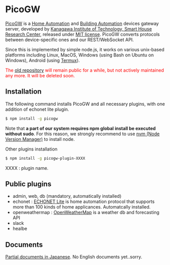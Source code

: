 # PicoGW

[PicoGW](https://github.com/KAIT-HEMS/node-picogw) is a [Home Automation](https://en.wikipedia.org/wiki/Home_automation) and [Building Automation](https://en.wikipedia.org/wiki/Building_automation) devices gateway server, developed by [Kanagawa Institute of Technology, Smart House Research Center](http://sh-center.org/en/), released under [MIT license](https://opensource.org/licenses/mit-license.php).
PicoGW converts protocols between device-specific ones and our REST/WebSocket API.

Since this is implemented by simple node.js, it works on various unix-based platforms including Linux, MacOS, Windows (using Bash on Ubuntu on Windows), Android (using [Termux](https://play.google.com/store/apps/details?id=com.termux)).

<font color='red'>The [old repository](https://github.com/KAIT-HEMS/PicoGW) will remain public for a while, but not actively maintained any more. It will be deleted soon.</font>

## Installation

The following command installs PicoGW and all necessary plugins, with one addition of echonet lite plugin.

```bash
$ npm install -g picogw
```

Note that **a part of our system requires npm global install be executed without sudo**. For this reason, we strongly recommend to use [nvm (Node Version Manager)](https://github.com/creationix/nvm) to install node.



Other plugins installation

```bash
$ npm install -g picogw-plugin-XXXX
```

XXXX : plugin name.

## Public plugins

+ admin, web, db  (mandatory, automatically installed)
+ echonet : [ECHONET Lite](http://echonet.jp/english/) is home automation protocol that supports more than 100 kinds of home applicances. Automatcally installed.
+ openweathermap : [OpenWeatherMap](http://openweathermap.org/) is a weather db and forecasting API
+ slack
+ healbe

## Documents

[Partial documents in Japanese](http://lifedesign.tech/picogw/).
No English documents yet..sorry.